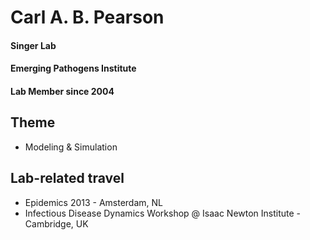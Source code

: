 # Carl A. B. Pearson
#### Singer Lab
#### Emerging Pathogens Institute
#### Lab Member since 2004

## Theme
- Modeling & Simulation

## Lab-related travel
- Epidemics 2013 - Amsterdam, NL
- Infectious Disease Dynamics Workshop @ Isaac Newton Institute - Cambridge, UK
